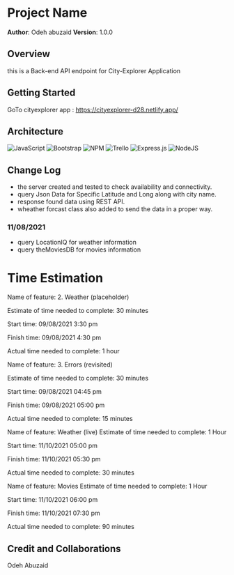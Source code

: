 # Project Name

**Author**: Odeh abuzaid
**Version**: 1.0.0 

## Overview

this is a Back-end API endpoint for City-Explorer Application

## Getting Started

GoTo cityexplorer app : https://cityexplorer-d28.netlify.app/ 

## Architecture
![JavaScript](https://img.shields.io/badge/javascript-%23323330.svg?style=for-the-badge&logo=javascript&logoColor=%23F7DF1E) ![Bootstrap](https://img.shields.io/badge/bootstrap-%23563D7C.svg?style=for-the-badge&logo=bootstrap&logoColor=white)  ![NPM](https://img.shields.io/badge/NPM-%23000000.svg?style=for-the-badge&logo=npm&logoColor=white)   ![Trello](https://img.shields.io/badge/Trello-%23026AA7.svg?style=for-the-badge&logo=Trello&logoColor=white)   ![Express.js](https://img.shields.io/badge/express.js-%23404d59.svg?style=for-the-badge&logo=express&logoColor=%2361DAFB)  ![NodeJS](https://img.shields.io/badge/node.js-%2343853D.svg?style=for-the-badge&logo=node.js&logoColor=white)
## Change Log

- the server created and tested to check availability and connectivity.
- query Json Data for Specific Latitude and Long along with city name.
- response found data using REST API.
- wheather forcast class also added to send the data in a proper way.

### 11/08/2021

- query LocationIQ for weather information
- query theMoviesDB for movies information
  

# Time Estimation

Name of feature: 2. Weather (placeholder)

Estimate of time needed to complete: 30 minutes

Start time: 09/08/2021 3:30  pm

Finish time: 09/08/2021 4:30 pm

Actual time needed to complete: 1 hour


Name of feature: 3. Errors (revisited)

Estimate of time needed to complete: 30 minutes

Start time: 09/08/2021 04:45 pm

Finish time: 09/08/2021 05:00 pm

Actual time needed to complete: 15 minutes


Name of feature:  Weather (live)
Estimate of time needed to complete: 1 Hour

Start time: 11/10/2021 05:00 pm

Finish time: 11/10/2021 05:30 pm

Actual time needed to complete: 30 minutes


Name of feature:   Movies 
Estimate of time needed to complete: 1 Hour

Start time: 11/10/2021 06:00 pm

Finish time: 11/10/2021 07:30 pm

Actual time needed to complete: 90 minutes


## Credit and Collaborations
Odeh Abuzaid      